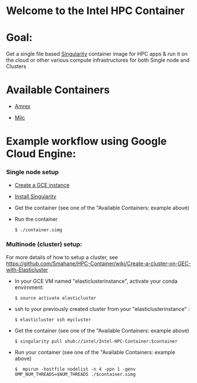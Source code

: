 
# Welcome to the Intel HPC Container

# Goal:
Get a single file based [Singularity](http://singularity.lbl.gov/) container image for HPC apps & run it on the cloud or other various compute infrastructures for both Single node and Clusters

# Available Containers

* [Amrex](https://github.com/intel/Intel-HPC-Container/blob/master/containers/amrex/README.md)

* [Milc](https://github.com/intel/Intel-HPC-Container/blob/master/containers/milc/README.md)

# Example workflow using Google Cloud Engine:

### Single node setup
  -   [Create a GCE instance](https://cloud.google.com/compute/docs/instances/create-start-instance)
  -   [Install Singularity ](http://singularity.lbl.gov/docs-installation)
  -   Get the container (see one of the "Available Containers: example above)
  -   Run the container
   
          $ ./container.simg


###  Multinode (cluster) setup: 
  
  For more details of how to setup a cluster, see https://github.com/Smahane/HPC-Container/wiki/Create-a-cluster-on-GEC-with-Elasticluster
  
 * In your GCE VM named "elasticlusterinstance", activate your conda envirnment:
 
       $ source activate elasticluster
 
  * ssh to your previously created cluster from your "elasticlusterinstance" :
  
        $ elasticluster ssh mycluster

  * Get the container (see one of the "Available Containers: example above)
  
    	$ singularity pull shub://intel/Intel-HPC-Container:$container
   
   * Run your container (see one of the "Available Containers: example above)
   
         $  mpirun -hostfile nodelist -n 4 -ppn 1 -genv OMP_NUM_THREADS=$NUM_THREADS ./$container.simg
        
